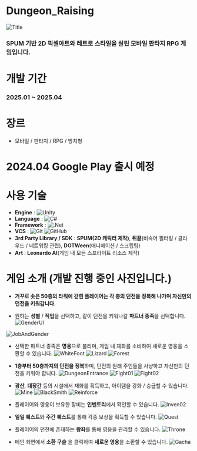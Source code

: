 # Dungeon_Raising
![Title](./Image/DungeonRaising.PNG)
### SPUM 기반 2D 픽셀아트와 레트로 스타일을 살린 모바일 판타지 RPG 게임입니다.

# 개발 기간
### 2025.01 ~ 2025.04

# 장르
- 모바일 / 판타지 / RPG / 방치형

# 2024.04 **Google Play** 출시 예정

# 사용 기술
- **Engine** : ![Unity](https://img.shields.io/badge/unity-%23000000.svg?style=for-the-badge&logo=unity&logoColor=white)
- **Language** : ![C#](https://img.shields.io/badge/c%23-%23239120.svg?style=for-the-badge&logo=csharp&logoColor=white)
- **Framework** : ![.Net](https://img.shields.io/badge/.NET-5C2D91?style=for-the-badge&logo=.net&logoColor=white)
- **VCS** : ![Git](https://img.shields.io/badge/git-%23F05033.svg?style=for-the-badge&logo=git&logoColor=white) ![GitHub](https://img.shields.io/badge/github-%23121011.svg?style=for-the-badge&logo=github&logoColor=white)
- **3rd Party Library / SDK** : **SPUM(2D 캐릭터 제작)**, **뒤끝**(비속어 필터링 / 클라우드 / 네트워킹 관련), **DOTWeen**(애니메이션 / 스크립팅)
- **Art** : **Leonardo AI**(게임 내 모든 스프라이트 리소스 제작)

# 게임 소개 (개발 진행 중인 사진입니다.)
- **거꾸로 솟은 50층의 타워에 갇힌 플레이어는 각 층의 던전을 정복해 나가며 자신만의 던전을 키워갑니다.**

- 원하는 **성별** / **직업**을 선택하고, 같이 던전을 키워나갈 **파트너 종족**을 선택합니다.
![GenderUI](./Image/GenderUI.PNG)

![JobAndGender](./Image/JobAndGender.png)

- 선택한 파트너 종족은 **영웅**으로 불리며, 게임 내 재화를 소비하여 새로운 영웅을 소환할 수 있습니다.
![WhiteFoot](./Image/WhiteFoot.PNG)
![Lizard](./Image/Lizard.PNG)
![Forest](./Image/Forest.PNG)

- **1층부터 50층까지의 던전을 정복**하며, 던전의 원래 주인들을 사냥하고 자신만의 던전을 키워야 합니다.
![DungeonEntrance](./Image/DungeonEntrance.PNG)
![Fight01](./Image/Fight01.PNG)
![Fight02](./Image/Fight02.PNG)

- **광산**, **대장간** 등의 시설에서 재화를 획득하고, 아이템을 강화 / 승급할 수 있습니다.
![Mine](./Image/Mine.PNG)
![BlackSmith](./Image/BlackSmith.PNG)
![Reinforce](./Image/Reinforce.PNG)

- 플레이어와 영웅이 보유한 장비는 **인벤토리**에서 확인할 수 있습니다.
![Inven02](./Image/Inven02.PNG)

- **일일 퀘스트**와 **주간 퀘스트**를 통해 각종 보상을 획득할 수 있습니다.
![Quest](./Image/Quest.PNG)

- 플레이어의 던전에 존재하는 **왕좌**를 통해 영웅을 관리할 수 있습니다.
![Throne](./Image/Throne.PNG)

- 메인 화면에서 **소환 구슬** 을 클릭하여 **새로운 영웅**을 소환할 수 있습니다.
![Gacha](./Image/Gacha.PNG)

